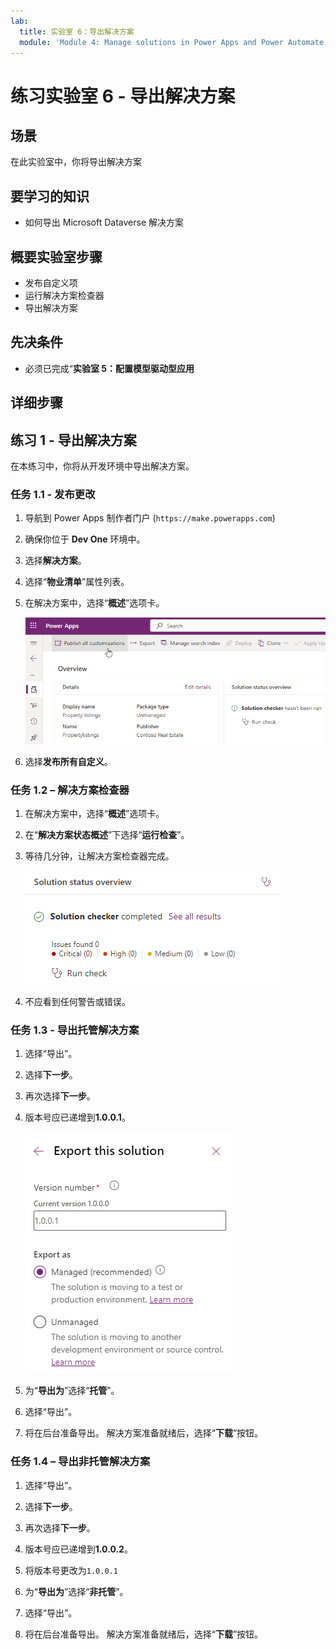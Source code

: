 ```yaml
---
lab:
  title: 实验室 6：导出解决方案
  module: 'Module 4: Manage solutions in Power Apps and Power Automate'
---
```


# 练习实验室 6 - 导出解决方案

## 场景

在此实验室中，你将导出解决方案

## 要学习的知识

- 如何导出 Microsoft Dataverse 解决方案

## 概要实验室步骤

- 发布自定义项
- 运行解决方案检查器
- 导出解决方案
  
## 先决条件

- 必须已完成“**实验室 5：配置模型驱动型应用**

## 详细步骤

## 练习 1 - 导出解决方案

在本练习中，你将从开发环境中导出解决方案。

### 任务 1.1 - 发布更改

1. 导航到 Power Apps 制作者门户 (`https://make.powerapps.com`)

1. 确保你位于 **Dev One** 环境中。

1. 选择**解决方案**。

1. 选择“**物业清单**”属性列表。

1. 在解决方案中，选择“**概述**”选项卡。

    ![解决方案概述页面。](../media/solution-overview.png)

1. 选择**发布所有自定义**。

### 任务 1.2 – 解决方案检查器

1. 在解决方案中，选择“**概述**”选项卡。

1. 在“**解决方案状态概述**”下选择“**运行检查**”。

1. 等待几分钟，让解决方案检查器完成。

    ![解决方案检查器结果页。](../media/solution-checker.png)

1. 不应看到任何警告或错误。

### 任务 1.3 - 导出托管解决方案

1. 选择“导出”。

1. 选择**下一步**。

1. 再次选择**下一步**。

1. 版本号应已递增到**1.0.0.1**。

    ![导出解决方案窗格。](../media/export-solution.png)

1. 为“**导出为**”选择“**托管**”。

1. 选择“导出”。

1. 将在后台准备导出。 解决方案准备就绪后，选择“**下载**”按钮。

### 任务 1.4 – 导出非托管解决方案

1. 选择“导出”。

1. 选择**下一步**。

1. 再次选择**下一步**。

1. 版本号应已递增到**1.0.0.2**。

1. 将版本号更改为`1.0.0.1`

1. 为“**导出为**”选择“**非托管**”。

1. 选择“导出”。

1. 将在后台准备导出。 解决方案准备就绪后，选择“**下载**”按钮。

